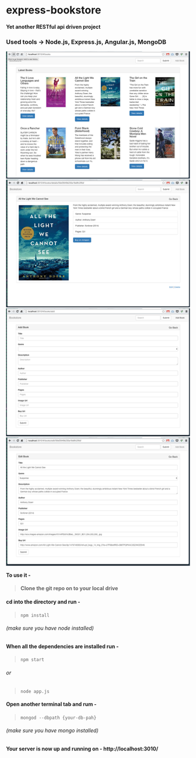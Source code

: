 # express-bookstore 
#### Yet another RESTful api driven project

### Used tools	-> Node.js, Express.js, Angular.js, MongoDB

![alt tag](https://raw.githubusercontent.com/skarif2/express-bookstore/master/showbooks.png)
![alt tag](https://raw.githubusercontent.com/skarif2/express-bookstore/master/bookdetails.png)
![alt tag](https://raw.githubusercontent.com/skarif2/express-bookstore/master/addbooks.png)
![alt tag](https://raw.githubusercontent.com/skarif2/express-bookstore/master/editbooks.png)

**To use it -**

> #### Clone the git repo on to your local drive
#### cd into the directory and run - 
> ```npm install```
######  (make sure you have node installed)
#### When all the dependencies are installed run - 
> ```npm start``` 
######	or 
> ```node app.js```
#### Open another terminal tab and rum - 
> ```mongod --dbpath {your-db-pah}```
######  (make sure you have mongo installed)
#### Your server is now up and running on - http://localhost:3010/

